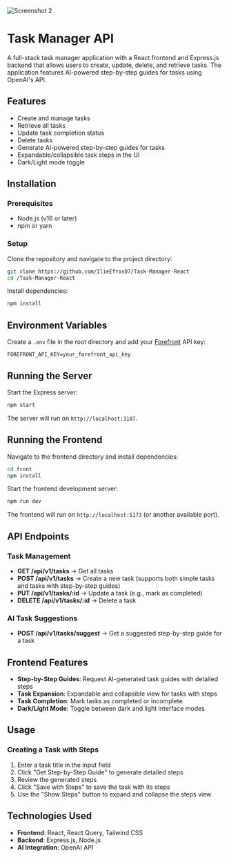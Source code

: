 ![Screenshot 2](https://i.imgur.com/f0WCLzO.jpg)

# Task Manager API

A full-stack task manager application with a React frontend and Express.js backend that allows users to create, update, delete, and retrieve tasks. The application features AI-powered step-by-step guides for tasks using OpenAI's API.

## Features

- Create and manage tasks
- Retrieve all tasks
- Update task completion status
- Delete tasks
- Generate AI-powered step-by-step guides for tasks
- Expandable/collapsible task steps in the UI
- Dark/Light mode toggle

## Installation

### Prerequisites

- Node.js (v16 or later)
- npm or yarn

### Setup

Clone the repository and navigate to the project directory:
```sh
git clone https://github.com/IlieEfros07/Task-Manager-React
cd /Task-Manager-React
```

Install dependencies:
```sh
npm install
```

## Environment Variables

Create a `.env` file in the root directory and add your [Forefront](https://forefront.ai) API key:
```
FOREFRONT_API_KEY=your_forefront_api_key
```

## Running the Server

Start the Express server:
```sh
npm start
```

The server will run on `http://localhost:3107`.

## Running the Frontend

Navigate to the frontend directory and install dependencies:
```sh
cd front
npm install
```

Start the frontend development server:
```sh
npm run dev
```

The frontend will run on `http://localhost:5173` (or another available port).

## API Endpoints

### Task Management

- **GET /api/v1/tasks** → Get all tasks
- **POST /api/v1/tasks** → Create a new task (supports both simple tasks and tasks with step-by-step guides)
- **PUT /api/v1/tasks/:id** → Update a task (e.g., mark as completed)
- **DELETE /api/v1/tasks/:id** → Delete a task

### AI Task Suggestions

- **POST /api/v1/tasks/suggest** → Get a suggested step-by-step guide for a task

## Frontend Features

- **Step-by-Step Guides**: Request AI-generated task guides with detailed steps
- **Task Expansion**: Expandable and collapsible view for tasks with steps
- **Task Completion**: Mark tasks as completed or incomplete
- **Dark/Light Mode**: Toggle between dark and light interface modes

## Usage

### Creating a Task with Steps

1. Enter a task title in the input field
2. Click "Get Step-by-Step Guide" to generate detailed steps
3. Review the generated steps
4. Click "Save with Steps" to save the task with its steps
5. Use the "Show Steps" button to expand and collapse the steps view


## Technologies Used

- **Frontend**: React, React Query, Tailwind CSS
- **Backend**: Express.js, Node.js
- **AI Integration**: OpenAI API
